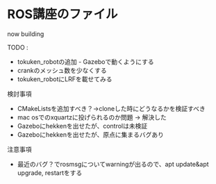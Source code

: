 # ROS講座のファイル

now building

TODO : </b>

* tokuken_robotの追加 - Gazeboで動くようにする</b>
* crankのメッシュ数を少なくする</b>
* tokuken_robotにLRFを載せてみる</b>

検討事項</b>
+ CMakeListsを追加すべき？→cloneした時にどうなるかを検証すべき</b>
+ mac osでのxquartzに投げられるのか問題 → 解決した</b>
+ Gazeboにhekkenを出せたが、controlは未検証</b>
+ Gazeboにhekkenを出せたが、原点に集まるバグあり</b>

注意事項</b>
+ 最近のバグ？でrosmsgについてwarningが出るので、apt update&apt upgrade, restartをする</b>




